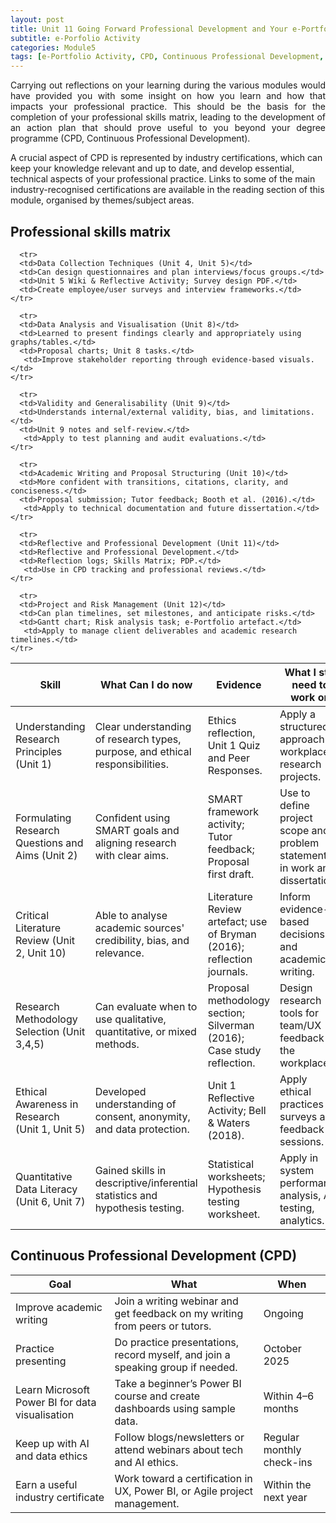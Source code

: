 ```yaml
---
layout: post
title: Unit 11 Going Forward Professional Development and Your e-Portfolio
subtitle: e-Porfolio Activity
categories: Module5
tags: [e-Portfolio Activity, CPD, Continuous Professional Development, RMPP]
---
```

<html lang="en">



<body>


<p style="text-align: justify;"> Carrying out reflections on your learning during the various modules would have provided you with some insight on how you learn and how that impacts your professional practice. This should be the basis for the completion of your professional skills matrix, leading to the development of an action plan that should prove useful to you beyond your degree programme (CPD, Continuous Professional Development).

A crucial aspect of CPD is represented by industry certifications, which can keep your knowledge relevant and up to date, and develop essential, technical aspects of your professional practice. Links to some of the main industry-recognised certifications are available in the reading section of this module, organised by themes/subject areas.</p>

<h2>Professional skills matrix</h2>

<table>
  <thead>
    <tr>
      <th>Skill</th>
      <th>What Can I do now</th>
      <th> Evidence </th>
        <th>What I still need to work on</th>
    </tr>
  </thead>
  <tbody>
    <tr>
      <td>Understanding Research Principles (Unit 1) </td>
      <td>Clear understanding of research types, purpose, and ethical responsibilities.</td>
      <td>Ethics reflection, Unit 1 Quiz and Peer Responses.</td>
      <td>Apply a structured approach to workplace research projects.</td>
    </tr>
    <tr>
      <td>Formulating Research Questions and Aims (Unit 2)</td>
      <td>Confident using SMART goals and aligning research with clear aims.</td>
       <td>SMART framework activity; Tutor feedback; Proposal first draft.</td>
      <td>Use to define project scope and problem statements in work and dissertation.</td>
    </tr>
    <tr>
      <td>Critical Literature Review (Unit 2, Unit 10)</td>
      <td>Able to analyse academic sources' credibility, bias, and relevance.</td>
      <td>Literature Review artefact; use of Bryman (2016); reflection journals.</td>
      <td>Inform evidence-based decisions and academic writing.</td>
    </tr>
    <tr>
      <td>Research Methodology Selection (Unit 3,4,5)</td>
      <td>Can evaluate when to use qualitative, quantitative, or mixed methods.</td>
       <td>Proposal methodology section; Silverman (2016); Case study reflection.</td>
      <td>Design research tools for team/UX feedback in the workplace.</td>
    </tr>
<tr>
      <td>Ethical Awareness in Research (Unit 1, Unit 5)</td>
      <td>Developed understanding of consent, anonymity, and data protection.</td>
      <td>Unit 1 Reflective Activity; Bell & Waters (2018).</td>
       <td>Apply ethical practices to surveys and feedback sessions.</td>
    </tr>
    
      <tr>
      <td>Data Collection Techniques (Unit 4, Unit 5)</td>
      <td>Can design questionnaires and plan interviews/focus groups.</td>
      <td>Unit 5 Wiki & Reflective Activity; Survey design PDF.</td>
      <td>Create employee/user surveys and interview frameworks.</td>
    </tr>

<tr>
      <td>Quantitative Data Literacy (Unit 6, Unit 7)</td>
      <td>Gained skills in descriptive/inferential statistics and hypothesis testing.</td>
      <td>Statistical worksheets; Hypothesis testing worksheet.</td>
       <td>Apply in system performance analysis, A/B testing, analytics.</td>
    </tr>

      <tr>
      <td>Data Analysis and Visualisation (Unit 8)</td>
      <td>Learned to present findings clearly and appropriately using graphs/tables.</td>
      <td>Proposal charts; Unit 8 tasks.</td>
       <td>Improve stakeholder reporting through evidence-based visuals.</td>
    </tr>

      <tr>
      <td>Validity and Generalisability (Unit 9)</td>
      <td>Understands internal/external validity, bias, and limitations.</td>
      <td>Unit 9 notes and self-review.</td>
       <td>Apply to test planning and audit evaluations.</td>
    </tr>

      <tr>
      <td>Academic Writing and Proposal Structuring (Unit 10)</td>
      <td>More confident with transitions, citations, clarity, and conciseness.</td>
      <td>Proposal submission; Tutor feedback; Booth et al. (2016).</td>
       <td>Apply to technical documentation and future dissertation.</td>
    </tr>

      <tr>
      <td>Reflective and Professional Development (Unit 11)</td>
      <td>Reflective and Professional Development.</td>
      <td>Reflection logs; Skills Matrix; PDP.</td>
       <td>Use in CPD tracking and professional reviews.</td>
    </tr>

      <tr>
      <td>Project and Risk Management (Unit 12)</td>
      <td>Can plan timelines, set milestones, and anticipate risks.</td>
      <td>Gantt chart; Risk analysis task; e-Portfolio artefact.</td>
       <td>Apply to manage client deliverables and academic research timelines.</td>
    </tr>

    
  </tbody>
</table>

<h2>Continuous Professional Development (CPD)</h2>


<table>
  <thead>
    <tr>
      <th>Goal</th>
      <th>What</th>
        <th>When</th>
    </tr>
  </thead>
  <tbody>
    <tr>
      <td>Improve academic writing</td>
      <td>Join a writing webinar and get feedback on my writing from peers or tutors.</td>
         <td>Ongoing</td>
    </tr>
    <tr>
      <td>Practice presenting</td>
      <td>Do practice presentations, record myself, and join a speaking group if needed.</td>
         <td>October 2025</td>
    </tr>
    <tr>
      <td>Learn Microsoft Power BI for data visualisation</td>
      <td>Take a beginner’s Power BI course and create dashboards using sample data.</td>
         <td>Within 4–6 months</td>
    </tr>
    <tr>
      <td>Keep up with AI and data ethics</td>
      <td>Follow blogs/newsletters or attend webinars about tech and AI ethics.</td>
         <td>Regular monthly check-ins</td>
    </tr>
     <tr>
      <td>Earn a useful industry certificate</td>
      <td>Work toward a certification in UX, Power BI, or Agile project management.</td>
          <td>Within the next year</td>
    </tr>
  </tbody>
</table>


</body>
</html>






